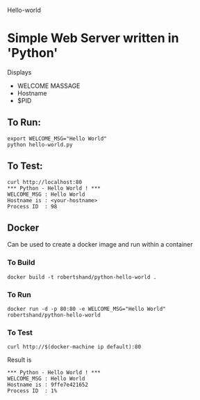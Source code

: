Hello-world
# Simple Web Server written in 'Python' 
Displays 
 * WELCOME MASSAGE
 * Hostname
 * $PID

## To Run:

```
export WELCOME_MSG="Hello World"
python hello-world.py
```

## To Test:

```
curl http://localhost:80
*** Python - Hello World ! ***
WELCOME_MSG : Hello World
Hostname is : <your-hostname>
Process ID  : 98
```

## Docker

Can be used to create a docker image and run within a container

### To Build
```
docker build -t robertshand/python-hello-world .
```

### To Run
```
docker run -d -p 80:80 -e WELCOME_MSG="Hello World" robertshand/python-hello-world
```

### To Test
```
curl http://$(docker-machine ip default):80
```
Result is
```
*** Python - Hello World ! ***
WELCOME_MSG : Hello World
Hostname is : 9ffe7e421652
Process ID  : 1%
```
